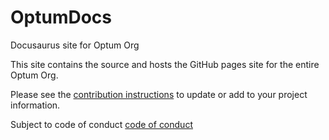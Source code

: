 # OptumDocs
Docusaurus site for Optum Org

This site contains the source and hosts the GitHub pages site for the entire Optum Org.

Please see the [contribution instructions](CONTRIBUTING.md) to update or add to your project information.

Subject to code of conduct [code of conduct](CODE_OF_CONDUCT.md)
